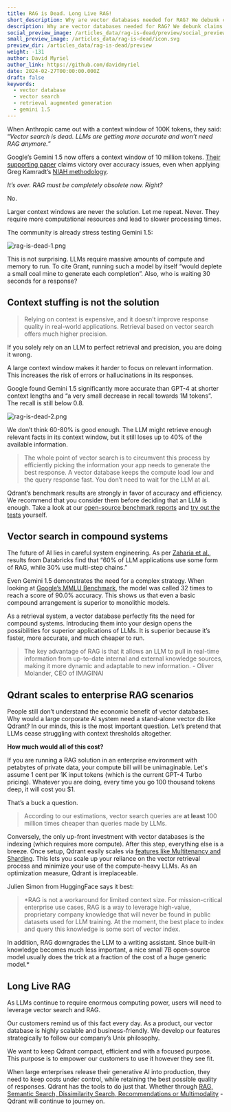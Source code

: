 ```yaml
---
title: RAG is Dead. Long Live RAG! 
short_description: Why are vector databases needed for RAG? We debunk claims of increased LLM accuracy and look into drawbacks of large context windows. 
description: Why are vector databases needed for RAG? We debunk claims of increased LLM accuracy and look into drawbacks of large context windows. 
social_preview_image: /articles_data/rag-is-dead/preview/social_preview.jpg 
small_preview_image: /articles_data/rag-is-dead/icon.svg 
preview_dir: /articles_data/rag-is-dead/preview 
weight: -131
author: David Myriel 
author_link: https://github.com/davidmyriel
date: 2024-02-27T00:00:00.000Z
draft: false 
keywords: 
  - vector database 
  - vector search
  - retrieval augmented generation
  - gemini 1.5
---
```


When Anthropic came out with a context window of 100K tokens, they said: “*Vector search is dead. LLMs are getting more accurate and won’t need RAG anymore.*”

Google’s Gemini 1.5 now offers a context window of 10 million tokens. [Their supporting paper](https://storage.googleapis.com/deepmind-media/gemini/gemini_v1_5_report.pdf) claims victory over accuracy issues, even when applying Greg Kamradt’s [NIAH methodology](https://twitter.com/GregKamradt/status/1722386725635580292). 

*It’s over. RAG must be completely obsolete now. Right?*

No.

Larger context windows are never the solution. Let me repeat. Never. They require more computational resources and lead to slower processing times. 

The community is already stress testing Gemini 1.5: 

![rag-is-dead-1.png](/articles_data/rag-is-dead/rag-is-dead-1.png)

This is not surprising. LLMs require massive amounts of compute and memory to run. To cite Grant, running such a model by itself “would deplete a small coal mine to generate each completion”. Also, who is waiting 30 seconds for a response?

## Context stuffing is not the solution

> Relying on context is expensive, and it doesn’t improve response quality in real-world applications. Retrieval based on vector search offers much higher precision.

If you solely rely on an LLM to perfect retrieval and precision, you are doing it wrong. 

A large context window makes it harder to focus on relevant information. This increases the risk of errors or hallucinations in its responses. 

Google found Gemini 1.5 significantly more accurate than GPT-4 at shorter context lengths and “a very small decrease in recall towards 1M tokens”. The recall is still below 0.8.

![rag-is-dead-2.png](/articles_data/rag-is-dead/rag-is-dead-2.png)

We don’t think 60-80% is good enough. The LLM might retrieve enough relevant facts in its context window, but it still loses up to 40% of the available information.

> The whole point of vector search is to circumvent this process by efficiently picking the information your app needs to generate the best response. A vector database keeps the compute load low and the query response fast. You don’t need to wait for the LLM at all.

Qdrant’s benchmark results are strongly in favor of accuracy and efficiency. We recommend that you consider them before deciding that an LLM is enough. Take a look at our [open-source benchmark reports](https://qdrant.tech/benchmarks/) and [try out the tests](https://github.com/qdrant/vector-db-benchmark) yourself. 

## Vector search in compound systems

The future of AI lies in careful system engineering. As per [Zaharia et al.](https://bair.berkeley.edu/blog/2024/02/18/compound-ai-systems/), results from Databricks find that “60% of LLM applications use some form of RAG, while 30% use multi-step chains.” 

Even Gemini 1.5 demonstrates the need for a complex strategy. When looking at [Google’s MMLU Benchmark](https://storage.googleapis.com/deepmind-media/gemini/gemini_v1_5_report.pdf), the model was called 32 times to reach a score of 90.0% accuracy. This shows us that even a basic compound arrangement is superior to monolithic models. 

As a retrieval system, a vector database perfectly fits the need for compound systems. Introducing them into your design opens the possibilities for superior applications of LLMs. It is superior because it’s faster, more accurate, and much cheaper to run. 

> The key advantage of RAG is that it allows an LLM to pull in real-time information from up-to-date internal and external knowledge sources, making it more dynamic and adaptable to new information. - Oliver Molander, CEO of IMAGINAI
> 

## Qdrant scales to enterprise RAG scenarios

People still don’t understand the economic benefit of vector databases. Why would a large corporate AI system need a stand-alone vector db like Qdrant? In our minds, this is the most important question. Let’s pretend that LLMs cease struggling with context thresholds altogether. 

**How much would all of this cost?** 

If you are running a RAG solution in an enterprise environment with petabytes of private data, your compute bill will be unimaginable. Let's assume 1 cent per 1K input tokens (which is the current GPT-4 Turbo pricing). Whatever you are doing, every time you go 100 thousand tokens deep, it will cost you $1. 

That’s a buck a question. 

> According to our estimations, vector search queries are **at least** 100 million times cheaper than queries made by LLMs.

Conversely, the only up-front investment with vector databases is the indexing (which requires more compute). After this step, everything else is a breeze. Once setup, Qdrant easily scales via [features like Multitenancy and Sharding](https://qdrant.tech/articles/multitenancy/). This lets you scale up your reliance on the vector retrieval process and minimize your use of the compute-heavy LLMs. As an optimization  measure, Qdrant is irreplaceable. 

Julien Simon from HuggingFace says it best:

> *RAG is not a workaround for limited context size. For mission-critical enterprise use cases, RAG is a way to leverage high-value, proprietary company knowledge that will never be found in public datasets used for LLM training. At the moment, the best place to index and query this knowledge is some sort of vector index. 

In addition, RAG downgrades the LLM to a writing assistant. Since built-in knowledge becomes much less important, a nice small 7B open-source model usually does the trick at a fraction of the cost of a huge generic model.*
> 

## Long Live RAG

As LLMs continue to require enormous computing power, users will need to leverage vector search and RAG.

Our customers remind us of this fact every day. As a product, our vector database is highly scalable and business-friendly. We develop our features strategically to follow our company’s Unix philosophy. 

We want to keep Qdrant compact, efficient and with a focused purpose. This purpose is to empower our customers to use it however they see fit. 

When large enterprises release their generative AI into production, they need to keep costs under control, while retaining the best possible quality of responses. Qdrant has the tools to do just that. Whether through [RAG, Semantic Search, Dissimilarity Search, Recommendations or Multimodality](https://qdrant.tech/articles/vector-similarity-beyond-search/) - Qdrant will continue to journey on.